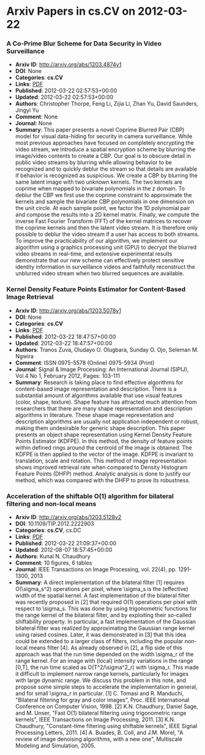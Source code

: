 # Arxiv Papers in cs.CV on 2012-03-22
### A Co-Prime Blur Scheme for Data Security in Video Surveillance
- **Arxiv ID**: http://arxiv.org/abs/1203.4874v1
- **DOI**: None
- **Categories**: **cs.CV**
- **Links**: [PDF](http://arxiv.org/pdf/1203.4874v1)
- **Published**: 2012-03-22 02:57:53+00:00
- **Updated**: 2012-03-22 02:57:53+00:00
- **Authors**: Christopher Thorpe, Feng Li, Zijia Li, Zhan Yu, David Saunders, Jingyi Yu
- **Comment**: None
- **Journal**: None
- **Summary**: This paper presents a novel Coprime Blurred Pair (CBP) model for visual data-hiding for security in camera surveillance. While most previous approaches have focused on completely encrypting the video stream, we introduce a spatial encryption scheme by blurring the image/video contents to create a CBP. Our goal is to obscure detail in public video streams by blurring while allowing behavior to be recognized and to quickly deblur the stream so that details are available if behavior is recognized as suspicious. We create a CBP by blurring the same latent image with two unknown kernels. The two kernels are coprime when mapped to bivariate polynomials in the z domain. To deblur the CBP we first use the coprime constraint to approximate the kernels and sample the bivariate CBP polynomials in one dimension on the unit circle. At each sample point, we factor the 1D polynomial pair and compose the results into a 2D kernel matrix. Finally, we compute the inverse Fast Fourier Transform (FFT) of the kernel matrices to recover the coprime kernels and then the latent video stream. It is therefore only possible to deblur the video stream if a user has access to both streams. To improve the practicability of our algorithm, we implement our algorithm using a graphics processing unit (GPU) to decrypt the blurred video streams in real-time, and extensive experimental results demonstrate that our new scheme can effectively protect sensitive identity information in surveillance videos and faithfully reconstruct the unblurred video stream when two blurred sequences are available.



### Kernel Density Feature Points Estimator for Content-Based Image Retrieval
- **Arxiv ID**: http://arxiv.org/abs/1203.5078v1
- **DOI**: None
- **Categories**: **cs.CV**
- **Links**: [PDF](http://arxiv.org/pdf/1203.5078v1)
- **Published**: 2012-03-22 18:47:57+00:00
- **Updated**: 2012-03-22 18:47:57+00:00
- **Authors**: Tranos Zuva, Oludayo O. Olugbara, Sunday O. Ojo, Seleman M. Ngwira
- **Comment**: ISSN 0975-5578 (Online) 0975-5934 (Print)
- **Journal**: Signal & Image Processing: An International Journal (SIPIJ), Vol.4
  No 1, February 2012, Pages: 103-111
- **Summary**: Research is taking place to find effective algorithms for content-based image representation and description. There is a substantial amount of algorithms available that use visual features (color, shape, texture). Shape feature has attracted much attention from researchers that there are many shape representation and description algorithms in literature. These shape image representation and description algorithms are usually not application independent or robust, making them undesirable for generic shape description. This paper presents an object shape representation using Kernel Density Feature Points Estimator (KDFPE). In this method, the density of feature points within defined rings around the centroid of the image is obtained. The KDFPE is then applied to the vector of the image. KDFPE is invariant to translation, scale and rotation. This method of image representation shows improved retrieval rate when compared to Density Histogram Feature Points (DHFP) method. Analytic analysis is done to justify our method, which was compared with the DHFP to prove its robustness.



### Acceleration of the shiftable O(1) algorithm for bilateral filtering and non-local means
- **Arxiv ID**: http://arxiv.org/abs/1203.5128v2
- **DOI**: 10.1109/TIP.2012.2222903
- **Categories**: **cs.CV**, cs.DC
- **Links**: [PDF](http://arxiv.org/pdf/1203.5128v2)
- **Published**: 2012-03-22 21:09:37+00:00
- **Updated**: 2012-08-07 18:57:45+00:00
- **Authors**: Kunal N. Chaudhury
- **Comment**: 10 figures, 6 tables
- **Journal**: IEEE Transactions on Image Processing, vol. 22(4), pp. 1291- 1300,
  2013
- **Summary**: A direct implementation of the bilateral filter [1] requires O(\sigma_s^2) operations per pixel, where \sigma_s is the (effective) width of the spatial kernel. A fast implementation of the bilateral filter was recently proposed in [2] that required O(1) operations per pixel with respect to \sigma_s. This was done by using trigonometric functions for the range kernel of the bilateral filter, and by exploiting their so-called shiftability property. In particular, a fast implementation of the Gaussian bilateral filter was realized by approximating the Gaussian range kernel using raised cosines. Later, it was demonstrated in [3] that this idea could be extended to a larger class of filters, including the popular non-local means filter [4]. As already observed in [2], a flip side of this approach was that the run time depended on the width \sigma_r of the range kernel. For an image with (local) intensity variations in the range [0,T], the run time scaled as O(T^2/\sigma^2_r) with \sigma_r. This made it difficult to implement narrow range kernels, particularly for images with large dynamic range. We discuss this problem in this note, and propose some simple steps to accelerate the implementation in general, and for small \sigma_r in particular.   [1] C. Tomasi and R. Manduchi, "Bilateral filtering for gray and color images", Proc. IEEE International Conference on Computer Vision, 1998.   [2] K.N. Chaudhury, Daniel Sage, and M. Unser, "Fast O(1) bilateral filtering using trigonometric range kernels", IEEE Transactions on Image Processing, 2011.   [3] K.N. Chaudhury, "Constant-time filtering using shiftable kernels", IEEE Signal Processing Letters, 2011.   [4] A. Buades, B. Coll, and J.M. Morel, "A review of image denoising algorithms, with a new one", Multiscale Modeling and Simulation, 2005.



